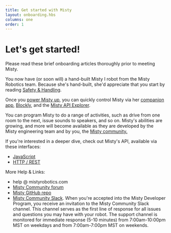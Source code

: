 ```yaml
---
title: Get started with Misty
layout: onboarding.hbs
columns: one
order: 1
---
```


<h1>Let's get started!</h1>

Please read these brief onboarding articles thoroughly prior to meeting Misty.

You now have (or soon will) a hand-built Misty I robot from the Misty Robotics team. Because she's hand-built, she'd appreciate that you start by reading [Safety & Handling](../../../../../onboarding/get-started/safety-handling).

Once you [power Misty up](../../../../../onboarding/get-started/powering-up-down), you can quickly control Misty via her [companion app](../../../../../onboarding/3-ways-to-interact-with-misty/companion-app), [Blockly](../../../../../onboarding/3-ways-to-interact-with-misty/blockly), and the [Misty API Explorer](../../../../../onboarding/3-ways-to-interact-with-misty/api-explorer).

You can program Misty to do a range of activities, such as drive from one room to the next, issue sounds to speakers, and so on. Misty's abilities are growing, and more will become available as they are developed by the Misty engineering team and by you, the [Misty community.](http://forums.mistyrobotics.com/)

If you're interested in a deeper dive, check out Misty's API, available via these interfaces:
- [JavaScript](../../../../../apis/api-reference/all-functions)
- [HTTP / REST](../../../../../apis/api-reference/rest)

More Help & Links:
* help @ mistyrobotics.com
* [Misty Community forum](http://community.mistyrobotics.com/)
* [Misty GitHub repo](https://github.com/MistyCommunity/MistyI/tree/master/Skills)
* [Misty Community Slack](http://misty-community.slack.com). When you're accepted into the Misty Developer Program, you receive an invitation to the Misty Community Slack channel. This channel serves as the first line of response for all issues and questions you may have with your robot. The support channel is monitored for immediate response (5-10 minutes) from 7:00am-10:00pm MST on weekdays and from 7:00am-7:00pm MST on weekends.
